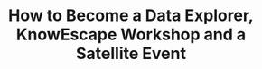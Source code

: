 ---
dateStart: 2013-09-19
dateEnd:
title: "How to Become a Data Explorer, KnowEscape Workshop and a Satellite Event"
venue: "Open Knowledge Conference (OKCON)"
organizer: Andrea Scharnhorst
credit: "Places & Spaces"
city: Geneva
state:
country: Switzerland
pdfLink:
venueImages:
 - sm: image01.sm.jpg
   lg: image01.lg.jpg
---